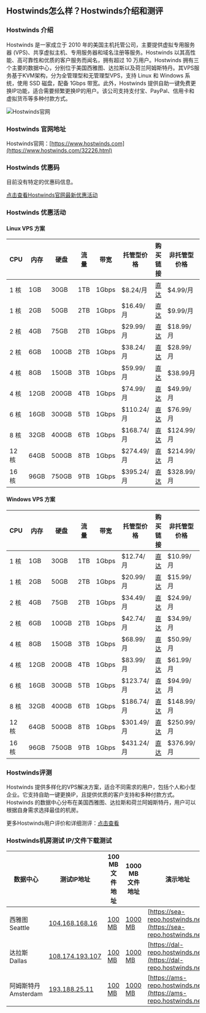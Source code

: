## Hostwinds怎么样？Hostwinds介绍和测评

### Hostwinds 介绍

Hostwinds 是一家成立于 2010 年的美国主机托管公司，主要提供虚拟专用服务器 (VPS)、共享虚拟主机、专用服务器和域名注册等服务。Hostwinds 以其高性能、高可靠性和优质的客户服务而闻名，拥有超过 10 万用户。Hostwinds 拥有三个主要的数据中心，分别位于美国西雅图、达拉斯以及荷兰阿姆斯特丹。其VPS服务基于KVM架构，分为全管理型和无管理型VPS，支持 Linux 和 Windows 系统，使用 SSD 磁盘，配备 1Gbps 带宽。此外，Hostwinds 提供自助一键免费更换IP功能，适合需要频繁更换IP的用户。该公司支持支付宝、PayPal、信用卡和虚拟货币等多种付款方式。

![Hostwinds官网](https://github.com/user-attachments/assets/bf036386-9ea9-4055-9ea4-341e51e2c2ae)

### Hostwinds 官网地址

Hostwinds官网：[https://www.hostwinds.com](https://www.hostwinds.com/32226.html)

### Hostwinds 优惠码

目前没有特定的优惠码信息。

[点击查看Hostwinds官网最新优惠活动](https://www.hostwinds.com/32226.html)

### Hostwinds 优惠活动

#### Linux VPS 方案

| CPU  | 内存 | 硬盘   | 流量 | 带宽  | 托管型价格 | 购买链接  | 非托管型价格 | 购买链接  |
|------|------|--------|------|-------|------------|-----------|--------------|-----------|
| 1 核 | 1GB  | 30GB   | 1TB  | 1Gbps | $8.24/月   | [直达](https://www.hostwinds.com/32226-6-1-50.html) | $4.99/月  | [直达](https://www.hostwinds.com/32226-5-1-56.html) |
| 1 核 | 2GB  | 50GB   | 2TB  | 1Gbps | $16.49/月  | [直达](https://www.hostwinds.com/32226-6-1-50.html) | $9.99/月  | [直达](https://www.hostwinds.com/32226-5-1-56.html) |
| 2 核 | 4GB  | 75GB   | 2TB  | 1Gbps | $29.99/月  | [直达](https://www.hostwinds.com/32226-6-1-50.html) | $18.99/月 | [直达](https://www.hostwinds.com/32226-5-1-56.html) |
| 2 核 | 6GB  | 100GB  | 2TB  | 1Gbps | $38.24/月  | [直达](https://www.hostwinds.com/32226-6-1-50.html) | $28.99/月 | [直达](https://www.hostwinds.com/32226-5-1-56.html) |
| 4 核 | 8GB  | 150GB  | 3TB  | 1Gbps | $59.99/月  | [直达](https://www.hostwinds.com/32226-6-1-50.html) | $38.99月  | [直达](https://www.hostwinds.com/32226-5-1-56.html) |
| 4 核 | 12GB | 200GB  | 4TB  | 1Gbps | $74.99/月  | [直达](https://www.hostwinds.com/32226-6-1-50.html) | $49.99/月 | [直达](https://www.hostwinds.com/32226-5-1-56.html) |
| 6 核 | 16GB | 300GB  | 5TB  | 1Gbps | $110.24/月 | [直达](https://www.hostwinds.com/32226-6-1-50.html) | $76.99/月 | [直达](https://www.hostwinds.com/32226-5-1-56.html) |
| 8 核 | 32GB | 400GB  | 6TB  | 1Gbps | $168.74/月 | [直达](https://www.hostwinds.com/32226-6-1-50.html) | $124.99/月 | [直达](https://www.hostwinds.com/32226-5-1-56.html) |
| 12 核| 64GB | 500GB  | 8TB  | 1Gbps | $274.49/月 | [直达](https://www.hostwinds.com/32226-6-1-50.html) | $214.99/月 | [直达](https://www.hostwinds.com/32226-5-1-56.html) |
| 16 核| 96GB | 750GB  | 9TB  | 1Gbps | $395.24/月 | [直达](https://www.hostwinds.com/32226-6-1-50.html) | $328.99/月 | [直达](https://www.hostwinds.com/32226-5-1-56.html) |

#### Windows VPS 方案

| CPU  | 内存 | 硬盘   | 流量 | 带宽  | 托管型价格 | 购买链接  | 非托管型价格 | 购买链接  |
|------|------|--------|------|-------|------------|-----------|--------------|-----------|
| 1 核 | 1GB  | 30GB   | 1TB  | 1Gbps | $12.74/月  | [直达](https://www.hostwinds.com/32226-9-1-89.html) | $10.99/月 | [直达](https://www.hostwinds.com/32226-7-1-83.html) |
| 1 核 | 2GB  | 50GB   | 2TB  | 1Gbps | $20.99/月  | [直达](https://www.hostwinds.com/32226-9-1-89.html) | $15.99/月 | [直达](https://www.hostwinds.com/32226-7-1-83.html) |
| 2 核 | 4GB  | 75GB   | 2TB  | 1Gbps | $34.49/月  | [直达](https://www.hostwinds.com/32226-9-1-89.html) | $24.99/月 | [直达](https://www.hostwinds.com/32226-7-1-83.html) |
| 2 核 | 6GB  | 100GB  | 2TB  | 1Gbps | $42.74/月  | [直达](https://www.hostwinds.com/32226-9-1-89.html) | $34.99/月 | [直达](https://www.hostwinds.com/32226-7-1-83.html) |
| 4 核 | 8GB  | 150GB  | 3TB  | 1Gbps | $68.99/月  | [直达](https://www.hostwinds.com/32226-9-1-89.html) | $50.99/月 | [直达](https://www.hostwinds.com/32226-7-1-83.html) |
| 4 核 | 12GB | 200GB  | 4TB  | 1Gbps | $83.99/月  | [直达](https://www.hostwinds.com/32226-9-1-89.html) | $61.99/月 | [直达](https://www.hostwinds.com/32226-7-1-83.html) |
| 6 核 | 16GB | 300GB  | 5TB  | 1Gbps | $123.74/月 | [直达](https://www.hostwinds.com/32226-9-1-89.html) | $94.99/月 | [直达](https://www.hostwinds.com/32226-7-1-83.html) |
| 8 核 | 32GB | 400GB  | 6TB  | 1Gbps | $186.74/月 | [直达](https://www.hostwinds.com/32226-9-1-89.html) | $148.99/月 | [直达](https://www.hostwinds.com/32226-7-1-83.html) |
| 12 核| 64GB | 500GB  | 8TB  | 1Gbps | $301.49/月 | [直达](https://www.hostwinds.com/32226-9-1-89.html) | $250.99/月 | [直达](https://www.hostwinds.com/32226-7-1-83.html) |
| 16 核| 96GB | 750GB  | 9TB  | 1Gbps | $431.24/月 | [直达](https://www.hostwinds.com/32226-9-1-89.html) | $376.99/月 | [直达](https://www.hostwinds.com/32226-7-1-83.html) |

### Hostwinds评测

Hostwinds 提供多样化的VPS解决方案，适合不同需求的用户，包括个人和小型企业。它支持自助一键更换IP，且提供优质的客户支持和多种付款方式。Hostwinds 的数据中心分布在美国西雅图、达拉斯和荷兰阿姆斯特丹，用户可以根据自身需求选择最佳的机房。

更多Hostwinds用户评价和详细测评：[点击查看](https://www.hostwinds.com/32226.html)

### Hostwinds机房测试 IP/文件下载测试

| 数据中心           | 测试IP地址                            | 100 MB 文件地址                                           | 1000 MB 文件地址                                           | 演示地址                                          |
|--------------------|---------------------------------------|-----------------------------------------------------------|------------------------------------------------------------|---------------------------------------------------|
| 西雅图 Seattle     | [104.168.168.16](https://ping.pe/104.168.168.16) | [100 MB](https://sea-repo.hostwinds.net/tests/100mb.zip)  | [1000 MB](https://sea-repo.hostwinds.net/tests/1gb.zip)    | [https://sea-repo.hostwinds.net/](https://sea-repo.hostwinds.net/) |
| 达拉斯 Dallas      | [108.174.193.107](https://ping.pe/108.174.193.107) | [100 MB](https://dal-repo.hostwinds.net/tests/100mb.zip)  | [1000 MB](https://dal-repo.hostwinds.net/tests/1gb.zip)    | [https://dal-repo.hostwinds.net/](https://dal-repo.hostwinds.net/) |
| 阿姆斯特丹 Amsterdam| [193.188.25.11](https://ping.pe/193.188.25.11)   | [100 MB](https://ams-repo.hostwinds.net/tests/100mb.zip)  | [1000 MB](https://ams-repo.hostwinds.net/tests/1gb.zip)    | [https://ams-repo.hostwinds.net/](https://ams-repo.hostwinds.net/) |


